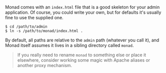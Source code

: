 Monad comes with an `index.html` file that is a good skeleton for your admin
application. Of course, you could write your own, but for defaults it's usually
fine to use the supplied one.

    $ cd /path/to/admin
    $ ln -s /path/to/monad/index.html .

By default, all paths are relative to the `admin` path (whatever you call it),
and Monad itself assumes it lives in a sibling directory called `monad`.

> If you really need to rename `monad` to something else or place it elsewhere,
> consider working some magic with Apache aliases or another proxy mechanism.


